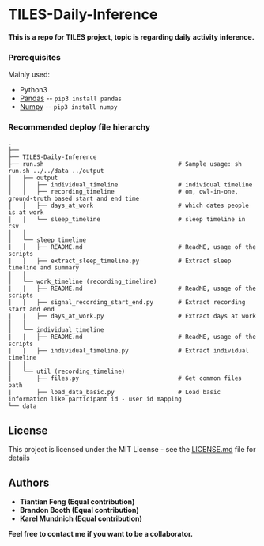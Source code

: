 # TILES-Daily-Inference

#### This is a repo for TILES project, topic is regarding daily activity inference.

### Prerequisites

Mainly used:

* Python3
* [Pandas](http://pandas.pydata.org/pandas-docs/version/0.15/index.html) -- `pip3 install pandas`
* [Numpy](http://www.numpy.org/) -- `pip3 install numpy`


### Recommended deploy file hierarchy

```
.
├── 
├── TILES-Daily-Inference
├── run.sh                                      # Sample usage: sh run.sh ../../data ../output
│   ├── output
│   │   ├── individual_timeline                 # individual timeline
│   │   ├── recording_timeline                  # om, owl-in-one, ground-truth based start and end time
│   │   ├── days_at_work                        # which dates people is at work
│   │   └── sleep_timeline                      # sleep timeline in csv
│   │
│   └── sleep_timeline
|   │   ├── README.md                           # ReadME, usage of the scripts
|   │   ├── extract_sleep_timeline.py           # Extract sleep timeline and summary
│   │
│   └── work_timeline (recording_timeline)
|   |   ├── README.md                           # ReadME, usage of the scripts
|   |   ├── signal_recording_start_end.py       # Extract recording start and end
|   |   ├── days_at_work.py                     # Extract days at work
│   │
│   └── individual_timeline
|   |   ├── README.md                           # ReadME, usage of the scripts
|   |   ├── individual_timeline.py              # Extract individual timeline
│   │
│   └── util (recording_timeline)
|       ├── files.py                            # Get common files path
|       ├── load_data_basic.py                  # Load basic information like participant id - user id mapping
└── data
```
## License

This project is licensed under the MIT License - see the [LICENSE.md](LICENSE.md) file for details

## Authors

* **Tiantian Feng (Equal contribution)** 
* **Brandon Booth (Equal contribution)** 
* **Karel Mundnich (Equal contribution)** 

**Feel free to contact me if you want to be a collaborator.**
